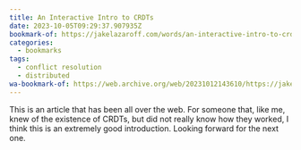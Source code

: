 ```yaml
---
title: An Interactive Intro to CRDTs
date: 2023-10-05T09:29:37.907935Z
bookmark-of: https://jakelazaroff.com/words/an-interactive-intro-to-crdts/
categories:
  - bookmarks
tags:
  - conflict resolution
  - distributed
wa-bookmark-of: https://web.archive.org/web/20231012143610/https://jakelazaroff.com/words/an-interactive-intro-to-crdts/
---
```


This is an article that has been all over the web. For someone that, like me, knew of the existence of CRDTs, but did not really know how they worked, I think this is an extremely good introduction. Looking forward for the next one.
